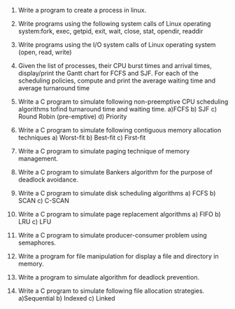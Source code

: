 1. Write a program to create a process in linux.

 
2. Write programs using the following system calls of Linux operating system:fork, exec, getpid, exit, wait, close, stat, opendir, readdir

 
3. Write programs using the I/O system calls of Linux operating system (open, read, write)

 
4. Given the list of processes, their CPU burst times and arrival times, display/print the Gantt chart for FCFS and SJF. For each of the scheduling policies, compute and print the average waiting time and average turnaround time

 
5. Write a C program to simulate following non-preemptive CPU scheduling algorithms tofind turnaround time and waiting time.    a)FCFS b) SJF c) Round Robin (pre-emptive) d) Priority

 
6. Write a C program to simulate following contiguous memory allocation techniques   a) Worst-fit b) Best-fit c) First-fit


7. Write a C program to simulate paging technique of memory management.


8. Write a C program to simulate Bankers algorithm for the purpose of deadlock avoidance.


9. Write a C program to simulate disk scheduling algorithms a) FCFS b) SCAN c) C-SCAN


10. Write a C program to simulate page replacement algorithms a) FIFO b) LRU c) LFU


11. Write a C program to simulate producer-consumer problem using semaphores.


12. Write a program for file manipulation for display a file and directory in memory.


13. Write a program to simulate algorithm for deadlock prevention.  


14. Write a C program to simulate following file allocation strategies.  a)Sequential b) Indexed c) Linked  
